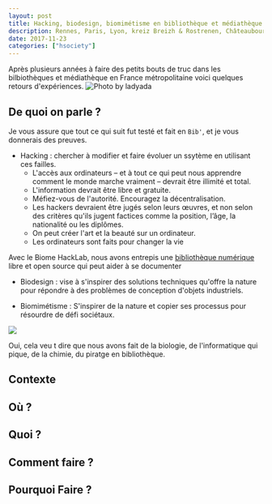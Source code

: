 ```yaml
---
layout: post
title: Hacking, biodesign, biomimétisme en bibliothèque et médiathèque
description: Rennes, Paris, Lyon, kreiz Breizh & Rostrenen, Châteaubourg,
date: 2017-11-23
categories: ["hsociety"]
---
```

Après plusieurs années à faire des petits bouts de truc dans les bilbiothèques et médiathèque en  France métropolitaine voici quelques retours d'expériences.
![](https://farm4.staticflickr.com/3347/3318289854_a80e2ea6e4_b.jpg "Photo by ladyada")
## De quoi on parle ?

Je vous assure que tout ce qui suit fut testé et fait en `Bib'`, et je vous donnerais des preuves. 

+ Hacking : chercher à modifier et faire évoluer un ssytème en utilisant ces failles.
  + L'accès aux ordinateurs – et à tout ce qui peut nous apprendre comment le monde marche vraiment – devrait être illimité et total.
  + L'information devrait être libre et gratuite.
  + Méfiez-vous de l'autorité. Encouragez la décentralisation.
  + Les hackers devraient être jugés selon leurs œuvres, et non selon des critères qu'ils jugent factices comme la position, l’âge, la nationalité ou les diplômes.
  + On peut créer l'art et la beauté sur un ordinateur.
  + Les ordinateurs sont faits pour changer la vie
  
Avec le Biome HackLab, nous avons entrepis une [bibliothèque numérique](https://lebiome.github.io/#LeBiome/library) libre et open source qui peut aider à se documenter
  
+ Biodesign : vise à s'inspirer des solutions techniques qu'offre la nature pour répondre à des problèmes de conception d'objets industriels.

+ Biomimétisme : S'inspirer de la nature et copier ses processus pour résourdre de défi sociétaux.

![](https://framapic.org/JlHFepx7Dyqi/swAipxryxWXV)

Oui, cela veu t dire que nous avons fait de la biologie, de l'informatique qui pique, de la chimie, du piratge en bibliothèque.

## Contexte

## Où ?

## Quoi ?

## Comment faire ?

## Pourquoi Faire ?
